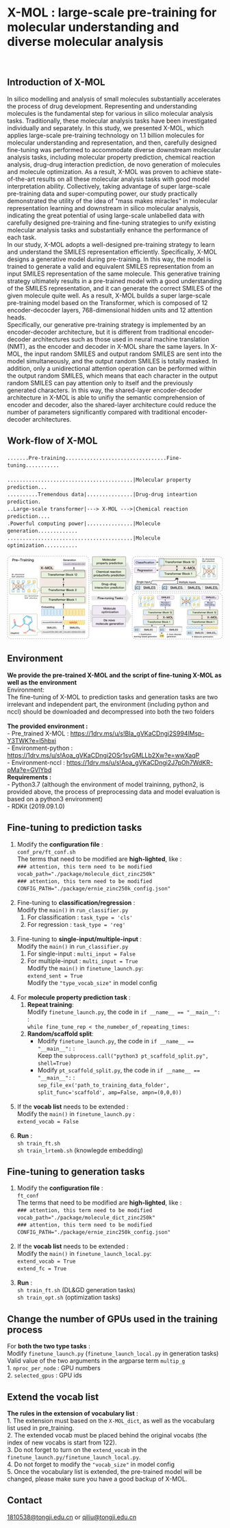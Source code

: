 # X-MOL : large-scale pre-training for molecular understanding and diverse molecular analysis

<br>

## Introduction of X-MOL

In silico modelling and analysis of small molecules substantially accelerates the process of drug development. Representing and understanding molecules is the fundamental step for various in silico molecular analysis tasks. Traditionally, these molecular analysis tasks have been investigated individually and separately. In this study, we presented X-MOL, which applies large-scale pre-training technology on 1.1 billion molecules for molecular understanding and representation, and then, carefully designed fine-tuning was performed to accommodate diverse downstream molecular analysis tasks, including molecular property prediction, chemical reaction analysis, drug-drug interaction prediction, de novo generation of molecules and molecule optimization. As a result, X-MOL was proven to achieve state-of-the-art results on all these molecular analysis tasks with good model interpretation ability. Collectively, taking advantage of super large-scale pre-training data and super-computing power, our study practically demonstrated the utility of the idea of "mass makes miracles" in molecular representation learning and downstream in silico molecular analysis, indicating the great potential of using large-scale unlabelled data with carefully designed pre-training and fine-tuning strategies to unify existing molecular analysis tasks and substantially enhance the performance of each task. <br>
In our study, X-MOL adopts a well-designed pre-training strategy to learn and understand the SMILES representation efficiently. Specifically, X-MOL designs a generative model during pre-training. In this way, the model is trained to generate a valid and equivalent SMILES representation from an input SMILES representation of the same molecule. This generative training strategy ultimately results in a pre-trained model with a good understanding of the SMILES representation, and it can generate the correct SMILES of the given molecule quite well. As a result, X-MOL builds a super large-scale pre-training model based on the Transformer, which is composed of 12 encoder-decocder layers, 768-dimensional hidden units and 12 attention heads. <br>
Specifically, our generative pre-training strategy is implemented by an encoder-decoder architecture, but it is different from traditional encoder-decoder architectures such as those used in neural machine translation (NMT), as the encoder and decoder in X-MOL share the same layers. In X-MOL, the input random SMILES and output random SMILES are sent into the model simultaneously, and the output random SMILES is totally masked. In addition, only a unidirectional attention operation can be performed within the output random SMILES, which means that each character in the output random SMILES can pay attention only to itself and the previously generated characters. In this way, the shared-layer encoder-decoder architecture in X-MOL is able to unifiy the semantic comprehension of encoder and decoder, also the shared-layer architecture could reduce the number of parameters significantly compared with traditional encoder-decoder architectures. <br>

## Work-flow of X-MOL
`.......Pre-training.................................Fine-tuning...........` <br>
<br>
`.........................................|Molecular property prediction...` <br>
`..........Tremendous data|...............|Drug-drug inteartion prediction.` <br>
`..Large-scale transformer|---> X-MOL --->|Chemical reaction prediction....` <br>
`.Powerful computing power|...............|Molecule generation.............` <br>
`.........................................|Molecule optimization...........` <br>
<br>
![image](https://github.com/bm2-lab/X-MOL/blob/main/images/module.png) <br>

## Environment
**We provide the pre-trained X-MOL and the script of fine-tuning X-MOL as well as the environment** <br>
Environment: <br>
The fine-tuning of X-MOL to prediction tasks and generation tasks are two irrelevant and independent part, the environment (including python and nccl) should be downloaded and decompressed into both the two folders <br>
<br>
**The provided environment :** <br>
    - Pre_trained X-MOL : https://1drv.ms/u/s!BIa_gVKaCDngi2S994lMsp-Y3TWK?e=l5hbxi <br>
    - Environment-python : https://1drv.ms/u/s!Aoa_gVKaCDngi2OSr1svGMLLb2Xw?e=wwXaqP <br>
    - Environment-nccl : https://1drv.ms/u/s!Aoa_gVKaCDngi2J7pOh7WdKR-pMa?e=GVlYbd <br>
**Requirements :** <br> 
    - Python3.7 (although the environment of model traininng, python2, is provided above, the process of preprocessing data and model evaluation is based on a python3 environment) <br>
    - RDKit (2019.09.1.0) <br>

## Fine-tuning to prediction tasks
1. Modify the **configuration file** : <br>
   `conf_pre/ft_conf.sh` <br>
   The terms that need to be modified are **high-lighted**, like : <br>
   `### attention, this term need to be modified` <br>
   `vocab_path="./package/molecule_dict_zinc250k"` <br>
   `### attention, this term need to be modified` <br>
   `CONFIG_PATH="./package/ernie_zinc250k_config.json"` <br>
   <br>
2. Fine-tuning to **classification/regression** : <br>
   Modify the `main()` in `run_classifier.py` <br>
   1. For classification : `task_type = 'cls'` <br>
   2. For regression : `task_type = 'reg'` <br>
      <br>
3. Fine-tuning to **single-input/multiple-input** : <br>
   Modify the `main()` in `run_classifier.py` <br>
   1. For single-input : `multi_input = False` <br>
   2. For multiple-input : `multi_input = True` <br>
      Modify the `main()` in `finetune_launch.py`: <br>
      `extend_sent = True` <br>
      Modify the `"type_vocab_size"` in model config <br>
      <br>
4. For **molecule property prediction task** : <br>
   1. **Repeat training**: <br>
      Modify `finetune_launch.py`, the code in `if __name__ == "__main__":` : <br>
      `while fine_tune_rep < the_numeber_of_repeating_times:` <br>
   2. **Random/scaffold split**: <br>
      - Modify `finetune_launch.py`, the code in `if __name__ == "__main__":` : <br>
         Keep the `subprocess.call("python3 pt_scaffold_split.py", shell=True)` <br>
      - Modify `pt_scaffold_split.py`, the code in `if __name__ == "__main__":` : <br>
         `sep_file_ex('path_to_training_data_folder', split_func='scaffold', amp=False, ampn=(0,0,0))` <br>
         <br>
5. If the **vocab list** needs to be extended :<br>
   Modify the `main()` in `finetune_launch.py` : <br>
    `extend_vocab = False` <br>
   <br>
6. **Run** : <br>
   `sh train_ft.sh` <br>
   `sh train_lrtemb.sh` (knowlegde embedding) <br>

## Fine-tuning to generation tasks
1. Modify the **configuration file** : <br>
   `ft_conf` <br>
   The terms that need to be modified are **high-lighted**, like : <br>
   `### attention, this term need to be modified` <br>
   `vocab_path="./package/molecule_dict_zinc250k"` <br>
   `### attention, this term need to be modified` <br>
   `CONFIG_PATH="./package/ernie_zinc250k_config.json"` <br>
   <br>
2. If the **vocab list** needs to be extended : <br>
   Modify the `main()` in `finetune_launch_local.py`: <br>
    `extend_vocab = True` <br>
    `extend_fc = True` <br>
   <br>
3. **Run** : <br>
   `sh train_ft.sh` (DL&GD generation tasks) <br>
   `sh train_opt.sh` (optimization tasks) <br>

## Change the number of GPUs used in the training process
For **both the two type tasks** : <br>
Modify `finetune_launch.py` (`finetune_launch_local.py` in generation tasks) <br>
Valid value of the two arguments in the argparse term `multip_g` <br>
    1. `nproc_per_node` : GPU numbers <br>
    2. `selected_gpus` : GPU ids<br>

## Extend the vocab list
**The rules in the extension of vocabulary list** : <br>
    1. The extension must based on the `X-MOL_dict`, as well as the vocabularg list used in pre_training. <br>
    2. The extended vocab must be placed behind the original vocabs (the index of new vocabs is start from 122). <br>
    3. Do not forget to turn on the `extend_vocab` in the `finetune_launch.py/finetune_launch_local.py`. <br>
    4. Do not forget to modify the `"vocab_size"` in model config <br>
    5. Once the vocabulary list is extended, the pre-trained model will be changed, please make sure you have a good backup of X-MOL. <br>

## Contact
1810538@tongji.edu.cn or qiliu@tongji.edu.cn

